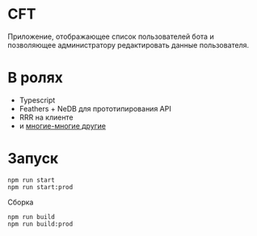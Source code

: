 # CFT
Приложение, отображающее список пользователей бота и позволяющее администратору редактировать данные пользователя.

# В ролях
- Typescript
- Feathers + NeDB для прототипирования API
- RRR на клиенте
- и [многие-многие другие](package.json)

# Запуск
```shell
npm run start
npm run start:prod
```

Сборка
```shell
npm run build
npm run build:prod
```
